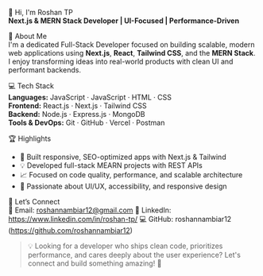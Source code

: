 👋 Hi, I'm Roshan TP  
**Next.js & MERN Stack Developer | UI-Focused | Performance-Driven**

🚀 About Me  
I'm a dedicated Full-Stack Developer focused on building scalable, modern web applications using **Next.js**, **React**, **Tailwind CSS**, and the **MERN Stack**. I enjoy transforming ideas into real-world products with clean UI and performant backends.

💻 Tech Stack  
**Languages:** JavaScript · JavaScript · HTML · CSS  
**Frontend:** React.js · Next.js · Tailwind CSS   
**Backend:** Node.js · Express.js · MongoDB  
**Tools & DevOps:** Git · GitHub · Vercel · Postman  

🏆 Highlights  
- 🚀 Built responsive, SEO-optimized apps with Next.js & Tailwind  
- 💡 Developed full-stack MEARN projects with  REST APIs  
- 📈 Focused on code quality, performance, and scalable architecture  
- 🎨 Passionate about UI/UX, accessibility, and responsive design  


🤝 Let’s Connect  
📧 Email: roshannambiar12@gmail.com
🔗 LinkedIn: https://www.linkedin.com/in/roshan-tp/
💻 GitHub: roshannambiar12 (https://github.com/roshannambiar12)


> 💡 Looking for a developer who ships clean code, prioritizes performance, and cares deeply about the user experience? Let's connect and build something amazing! 🚀

